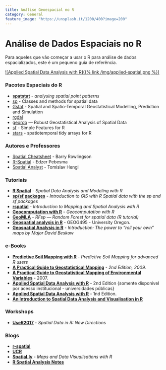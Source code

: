 ```yaml
---
title: Análise Geoespacial no R
category: General
feature_image: "https://unsplash.it/1200/400?image=200"
---
```


# Análise de Dados Espaciais no R

Para aqueles que vão começar a usar o R para análise de dados espacializados, este é um pequeno guia de referência.

[![Applied Spatial Data Analysis with R]({% link /img/applied-spatial.png %})](https://link.springer.com/content/pdf/10.1007%2F978-1-4614-7618-4.pdf)

### Pacotes Espaciais do R
- **[spatstat](http://spatstat.org)** - *analysing spatial point patterns*
- [sp](https://www.rdocumentation.org/packages/sp/versions/1.3-1) - Classes and methods for spatial data
- [Gstat](https://www.rdocumentation.org/packages/gstat/versions/1.1-6) - Spatial and Spatio-Temporal Geostatistical Modelling, Prediction and Simulation
- [rgdal](https://github.com/jeroen/rgdal)
- [georob](https://www.rdocumentation.org/packages/georob/versions/0.3-6) — Robust Geostatistical Analysis of Spatial Data
- [sf](https://r-spatial.github.io/sf) - Simple Features for R
- [stars](https://r-spatial.github.io/stars) - spatiotemporal tidy arrays for R

### Autores e Professores
- [Spatial Cheatsheet](http://www.maths.lancs.ac.uk/~rowlings/Teaching/UseR2012/index.html) - Barry Rowlingson
- [R-Spatial](https://edzer.github.io) - Edzer Pebesma
- [Spatial Analyst](http://spatial-analyst.net) - Tomislav Hengl

### Tutoriais
- **[R Spatial](http://rspatial.org)** - *Spatial Data Analysis and Modeling with R*
- **[sp/sf packages](https://www.jessesadler.com/post/gis-with-r-intro)** - *Introduction to GIS with R
Spatial data with the sp and sf packages*
- **[rspatial](https://cengel.github.io/rspatial)** - *Introduction to Mapping and Spatial Analysis with R*
- **[Geocomputation with R](http://geocompr.robinlovelace.net)** - *Geocomputation with R*
- **[GeoMLA](https://github.com/thengl/GeoMLA)** - *RFsp — Random Forest for spatial data (R tutorial)*
- **[Geospatial analysis in R](http://geog.uoregon.edu/bartlein/courses/geog495/lec07.html)** - GEOG495 - University Oregon.
- **[Geospatial Analysis in R](http://data-analytics.net/cep/Schedule_files/geospatial.html)** - *Introduction: The power to “roll your own” maps by Major David Beskow*

### e-Books
- **[Predictive Soil Mapping with R](https://envirometrix.github.io/PredictiveSoilMapping/)** - *Predictive Soil Mapping for advanced R users*
- **[A Practical Guide to Geostatistical Mapping](https://library.wur.nl/isric/fulltext/isricu_i27272_001.pdf)** - *2nd Edition, 2009.*
- **[A Practical Guide to Geostatistical Mapping of Environmental Variables](https://ec.europa.eu/jrc/en/publication/eur-scientific-and-technical-research-reports/practical-guide-geostatistical-mapping-environmental-variables)** - 2007.
- **[Applied Spatial Data Analysis with R](https://link.springer.com/content/pdf/10.1007%2F978-1-4614-7618-4.pdf)** - 2nd Edition {somente disponivel por acesso institucional - universidades públicas}
- **[Applied Spatial Data Analysis with R](http://gis.humboldt.edu/OLM/r/Spatial%20Analysis%20With%20R.pdf)** - 1nd Edition.
- **[An Introduction to Spatial Data Analysis and Visualisation in R](http://www.spatialanalysisonline.com/An%20Introduction%20to%20Spatial%20Data%20Analysis%20in%20R.pdf)**

### Workshops
- **[UseR2017](https://edzer.github.io/UseR2017)** - *Spatial Data in R: New Directions*

### Blogs
- **[r-spatial](http://r-spatial.org)**
- **[UCR](http://uc-r.github.io)**
- **[Spatial.ly](http://spatial.ly/r)** - *Maps and Data Visualisations with R*
- **[R Spatial Analysis Notes](https://gist.github.com/sboysel/fc661f26ef51eae6377b)**
